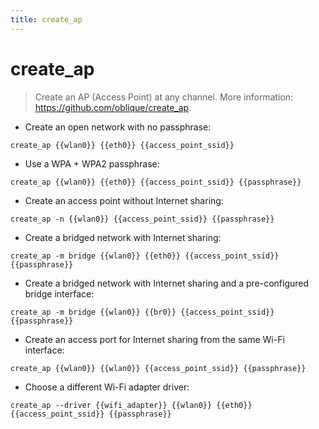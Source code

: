 ```yaml
---
title: create_ap
---
```

# create_ap

> Create an AP (Access Point) at any channel.
> More information: <https://github.com/oblique/create_ap>.

- Create an open network with no passphrase:

`create_ap {{wlan0}} {{eth0}} {{access_point_ssid}}`

- Use a WPA + WPA2 passphrase:

`create_ap {{wlan0}} {{eth0}} {{access_point_ssid}} {{passphrase}}`

- Create an access point without Internet sharing:

`create_ap -n {{wlan0}} {{access_point_ssid}} {{passphrase}}`

- Create a bridged network with Internet sharing:

`create_ap -m bridge {{wlan0}} {{eth0}} {{access_point_ssid}} {{passphrase}}`

- Create a bridged network with Internet sharing and a pre-configured bridge interface:

`create_ap -m bridge {{wlan0}} {{br0}} {{access_point_ssid}} {{passphrase}}`

- Create an access port for Internet sharing from the same Wi-Fi interface:

`create_ap {{wlan0}} {{wlan0}} {{access_point_ssid}} {{passphrase}}`

- Choose a different Wi-Fi adapter driver:

`create_ap --driver {{wifi_adapter}} {{wlan0}} {{eth0}} {{access_point_ssid}} {{passphrase}}`
